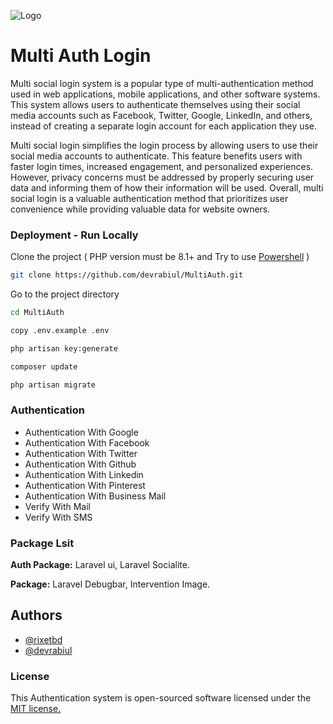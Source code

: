 
![Logo](https://www.sketchappsources.com/resources/source-image/social-login.png)


# Multi Auth Login

Multi social login system is a popular type of multi-authentication method used in web applications, mobile applications, and other software systems. This system allows users to authenticate themselves using their social media accounts such as Facebook, Twitter, Google, LinkedIn, and others, instead of creating a separate login account for each application they use.

Multi social login simplifies the login process by allowing users to use their social media accounts to authenticate. This feature benefits users with faster login times, increased engagement, and personalized experiences. However, privacy concerns must be addressed by properly securing user data and informing them of how their information will be used. Overall, multi social login is a valuable authentication method that prioritizes user convenience while providing valuable data for website owners.


### Deployment - Run Locally

Clone the project ( PHP version must be 8.1+ and Try to use [Powershell](https://learn.microsoft.com/en-us/powershell/) )
```bash
git clone https://github.com/devrabiul/MultiAuth.git
```

Go to the project directory

```bash
cd MultiAuth
```

```bash
copy .env.example .env
```

```bash
php artisan key:generate
```

```bash
composer update
```

```bash
php artisan migrate
```


### Authentication

- Authentication With Google
- Authentication With Facebook
- Authentication With Twitter
- Authentication With Github
- Authentication With Linkedin
- Authentication With Pinterest
- Authentication With Business Mail
- Verify With Mail
- Verify With SMS


### Package Lsit

**Auth Package:** Laravel ui, Laravel Socialite.

**Package:** Laravel Debugbar, Intervention Image.


## Authors

- [@rixetbd](https://www.github.com/rixetbd)
- [@devrabiul](https://www.github.com/devrabiul)


### License

This Authentication system is open-sourced software licensed under the [MIT license.](https://choosealicense.com/licenses/mit/)

